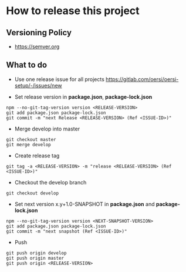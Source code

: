 # How to release this project
## Versioning Policy
* https://semver.org

## What to do

* Use one release issue for all projects https://gitlab.com/oersi/oersi-setup/-/issues/new
 
* Set release version in __package.json__, __package-lock.json__
```
npm --no-git-tag-version version <RELEASE-VERSION>
git add package.json package-lock.json
git commit -m "next Release <RELEASE-VERSION> (Ref <ISSUE-ID>)"
```

* Merge develop into master
```
git checkout master
git merge develop
```
* Create release tag
```
git tag -a <RELEASE-VERSION> -m "release <RELEASE-VERSION> (Ref <ISSUE-ID>)"
```

* Checkout the develop branch
```
git checkout develop
```
* Set next version x.y+1.0-SNAPSHOT in __package.json__ and __package-lock.json__
``` 
npm --no-git-tag-version version <NEXT-SNAPSHOT-VERSION>
git add package.json package-lock.json
git commit -m "next snapshot (Ref <ISSUE-ID>)"
```
* Push
```
git push origin develop
git push origin master
git push origin <RELEASE-VERSION>
```
